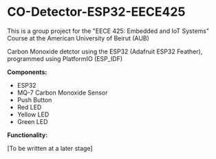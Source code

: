 # CO-Detector-ESP32-EECE425
This is a group project for the "EECE 425: Embedded and IoT Systems" Course at the American University of Beirut (AUB)

Carbon Monoxide detctor using the ESP32 (Adafruit ESP32 Feather), programmed using PlatformIO (ESP_IDF)

__Components:__

- ESP32
- MQ-7 Carbon Monoxide Sensor
- Push Button
- Red LED
- Yellow LED
- Green LED

__Functionality:__

[To be written at a later stage]
